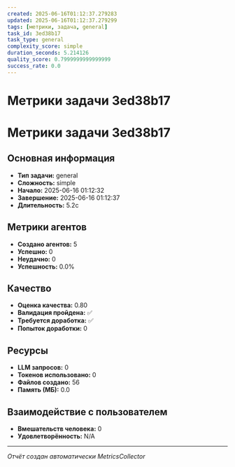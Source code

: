 ```yaml
---
created: 2025-06-16T01:12:37.279283
updated: 2025-06-16T01:12:37.279299
tags: [метрики, задача, general]
task_id: 3ed38b17
task_type: general
complexity_score: simple
duration_seconds: 5.214126
quality_score: 0.7999999999999999
success_rate: 0.0
---
```


# Метрики задачи 3ed38b17

# Метрики задачи 3ed38b17

## Основная информация
- **Тип задачи:** general
- **Сложность:** simple
- **Начало:** 2025-06-16 01:12:32
- **Завершение:** 2025-06-16 01:12:37
- **Длительность:** 5.2с

## Метрики агентов
- **Создано агентов:** 5
- **Успешно:** 0
- **Неудачно:** 0
- **Успешность:** 0.0%

## Качество
- **Оценка качества:** 0.80
- **Валидация пройдена:** ✅
- **Требуется доработка:** ✅
- **Попыток доработки:** 0

## Ресурсы
- **LLM запросов:** 0
- **Токенов использовано:** 0
- **Файлов создано:** 56
- **Память (МБ):** 0.0

## Взаимодействие с пользователем
- **Вмешательств человека:** 0
- **Удовлетворённость:** N/A

---
*Отчёт создан автоматически MetricsCollector*
